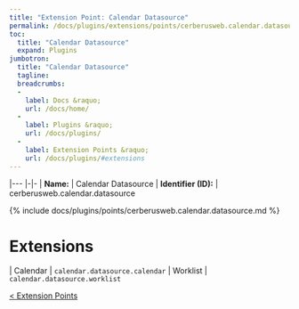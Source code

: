 ```yaml
---
title: "Extension Point: Calendar Datasource"
permalink: /docs/plugins/extensions/points/cerberusweb.calendar.datasource/
toc:
  title: "Calendar Datasource"
  expand: Plugins
jumbotron:
  title: "Calendar Datasource"
  tagline: 
  breadcrumbs:
  -
    label: Docs &raquo;
    url: /docs/home/
  -
    label: Plugins &raquo;
    url: /docs/plugins/
  -
    label: Extension Points &raquo;
    url: /docs/plugins/#extensions
---
```


|---
|-|-
| **Name:** | Calendar Datasource
| **Identifier (ID):** | cerberusweb.calendar.datasource

{% include docs/plugins/points/cerberusweb.calendar.datasource.md %}

# Extensions

| Calendar | `calendar.datasource.calendar`
| Worklist | `calendar.datasource.worklist`

<div class="section-nav">
	<div class="left">
		<a href="/docs/plugins/extensions/#extension-points" class="prev">&lt; Extension Points</a>
	</div>
	<div class="right align-right">
	</div>
</div>
<div class="clear"></div>